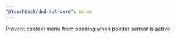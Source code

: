 ```yaml
---
"@touchtech/dnd-kit-core": minor
---
```


Prevent context menu from opening when pointer sensor is active
